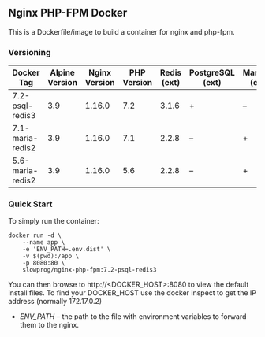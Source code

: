 ## Nginx PHP-FPM Docker

This is a Dockerfile/image to build a container for nginx and php-fpm.

### Versioning

| Docker Tag | Alpine Version | Nginx Version | PHP Version | Redis (ext) | PostgreSQL (ext) | MariaDB (ext) | MongoDB (ext) |
|-----|-------|-----|--------|--------|--------|--------|--------|
| 7.2-psql-redis3 | 3.9 | 1.16.0 | 7.2 | 3.1.6 | + | – | – |
| 7.1-maria-redis2 | 3.9 | 1.16.0 | 7.1 | 2.2.8 | – | + | – |
| 5.6-maria-redis2 | 3.9 | 1.16.0 | 5.6 | 2.2.8 | – | + | + |

### Quick Start

To simply run the container:

```
docker run -d \
    --name app \
    -e 'ENV_PATH=.env.dist' \
    -v $(pwd):/app \
    -p 8080:80 \
    slowprog/nginx-php-fpm:7.2-psql-redis3
```

You can then browse to http://<DOCKER_HOST>:8080 to view the default install files. To find your DOCKER_HOST use the docker inspect to get the IP address (normally 172.17.0.2)

* *ENV_PATH* – the path to the file with environment variables to forward them to the nginx.